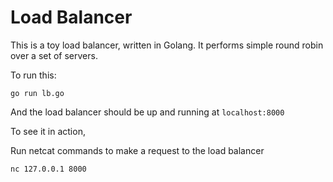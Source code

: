 # Load Balancer

This is a toy load balancer, written in Golang. It performs simple round robin over a set of servers.

To run this:

```
go run lb.go
```

And the load balancer should be up and running at `localhost:8000`

To see it in action,

Run netcat commands to make a request to the load balancer

`nc 127.0.0.1 8000`